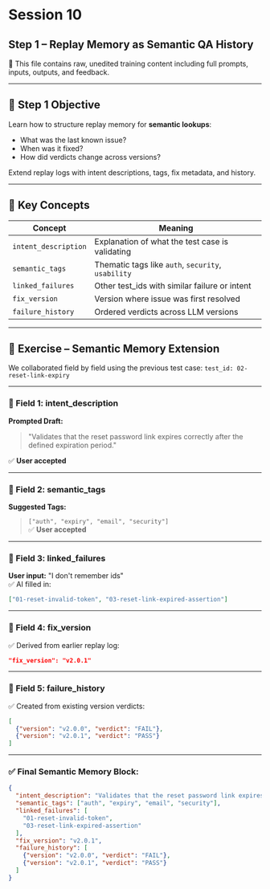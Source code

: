 # Session 10 
## Step 1 – Replay Memory as Semantic QA History  
📌 This file contains raw, unedited training content including full prompts, inputs, outputs, and feedback.

---

## 🎯 Step 1 Objective

Learn how to structure replay memory for **semantic lookups**:
- What was the last known issue?
- When was it fixed?
- How did verdicts change across versions?

Extend replay logs with intent descriptions, tags, fix metadata, and history.

---

## 🧱 Key Concepts

| Concept | Meaning |
|--------|---------|
| `intent_description` | Explanation of what the test case is validating |
| `semantic_tags` | Thematic tags like `auth`, `security`, `usability` |
| `linked_failures` | Other test_ids with similar failure or intent |
| `fix_version` | Version where issue was first resolved |
| `failure_history` | Ordered verdicts across LLM versions |

---

## 🧪 Exercise – Semantic Memory Extension

We collaborated field by field using the previous test case: `test_id: 02-reset-link-expiry`

---

### 🧾 Field 1: intent_description

**Prompted Draft:**  
> "Validates that the reset password link expires correctly after the defined expiration period."

✅ **User accepted**

---

### 🧾 Field 2: semantic_tags

**Suggested Tags:**  
> `["auth", "expiry", "email", "security"]`  
✅ **User accepted**

---

### 🧾 Field 3: linked_failures

**User input:** "I don't remember ids"  
✅ AI filled in:

```json
["01-reset-invalid-token", "03-reset-link-expired-assertion"]
```

---

### 🧾 Field 4: fix_version

✅ Derived from earlier replay log:
```json
"fix_version": "v2.0.1"
```

---

### 🧾 Field 5: failure_history

✅ Created from existing version verdicts:
```json
[
  {"version": "v2.0.0", "verdict": "FAIL"},
  {"version": "v2.0.1", "verdict": "PASS"}
]
```

---

### ✅ Final Semantic Memory Block:

```json
{
  "intent_description": "Validates that the reset password link expires correctly after the defined expiration period.",
  "semantic_tags": ["auth", "expiry", "email", "security"],
  "linked_failures": [
    "01-reset-invalid-token",
    "03-reset-link-expired-assertion"
  ],
  "fix_version": "v2.0.1",
  "failure_history": [
    {"version": "v2.0.0", "verdict": "FAIL"},
    {"version": "v2.0.1", "verdict": "PASS"}
  ]
}
```

